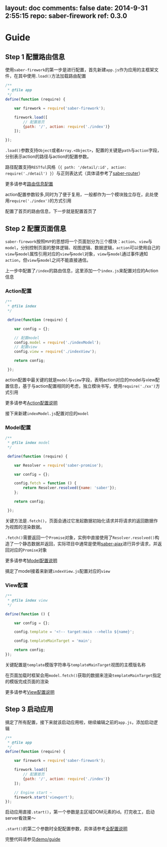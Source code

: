layout: doc
comments: false
date: 2014-9-31 2:55:15
repo: saber-firework
ref: 0.3.0
---

# Guide

## Step 1 配置路由信息

使用`saber-firework`的第一步是进行配置，首先新建`app.js`作为应用的主框架文件，在其中使用`.load()`方法加载路由配置

```javascript
/**
 * @file app
 */
define(function (require) {

    var firework = require('saber-firework');

    firework.load([
        // 配置首页
        {path: '/', action: require('./index')}
    ]);

});
```

`.load()`参数支持`Object`或者`Array.<Object>`，配置的关键是`path`与`action`字段，分别表示action的路径与action的配置参数。

路径配置支持`RESTful`风格（`{ path: '/detail/:id', action: require('./detail') }`）与正则表达式（具体请参考了[saber-router](https://github.com/ecomfe/saber-router)）

更多请参考[路由信息配置](route.md)

action配置参数较多,同时为了便于复用，一般都作为一个模块独立存在，此处使用`require('./index')`的方式引用

配置了首页的路由信息，下一步就是配置首页了

## Step 2 配置页面信息

`saber-firework`按照`MVP`的思想将一个页面划分为三个模块：`action`、`view`与`model`，分别控制页面的整体逻辑、视图逻辑、数据逻辑，`action`可以使用自己的`view`与`model`属性引用对应的`view`与`model`对象，`view`与`model`通过事件通知`action`，但`view`与`model`之间不能直接通信。

上一步中配置了`/index`的路由信息，这里添加一个`index.js`来配置对应的Action信息

### Action配置

```javascript
/**
 * @file index
 */

 define(function (require) {

    var config = {};

    // 配置model
    config.model = require('./indexModel');
    // 配置view
    config.view = require('./indexView');

    return config;

 });
```

action配置中最关键的就是`model`与`view`字段，表明action对应的model与view配置信息，基于与action配置相同的考虑，独立模块书写，使用`require('./xx')`方式引用

更多请参考[Action配置说明](action.md)

接下来新建`indexModel.js`配置对应的`model`

### Model配置

```javascript
/**
 * @file index model
 */

 define(function (require) {

    var Resolver = require('saber-promise');

    var config = {};

    config.fetch = function () {
        return Resolver.resolved({name: 'saber'});
    };

    return config;

 });
```

关键方法是`.fetch()`，页面会通过它发起数据初始化请求并将请求的返回数据作为视图的渲染数据。

`.fetch()`需要返回一个`Promise`对象，实例中直接使用了`Resolver.resolved()`构造了一个静态数据并返回，实际项目中通常是使用[saber-ajax](https://github.com/ecomfe/saber-ajax)进行异步请求，并返回对应的`Promise`对象

更多请参考[Model配置说明](model.md)

搞定了model接着来新建`indexView.js`配置对应的`view`

### View配置

```javascript
/**
 * @file index view
 */

define(function () {

    var config = {};

    config.template = '<!-- target:main -->hello ${name}';

    config.templateMainTarget = 'main';

    return config;
});
```

关键配置是`template`模版字符串与`templateMainTarget`视图的主模版名称

在页面加载时框架会用`model.fetch()`获取的数据来渲染`templateMainTarget`指定的模版完成页面的渲染

更多请参考[View配置说明](view.md)

## Step 3 启动应用

搞定了所有配置，接下来就该启动应用啦，继续编辑之前的`app.js`，添加启动逻辑

```javascript
/**
 * @file app
 */
define(function (require) {

    var firework = require('saber-firework');

    firework.load([
        // 配置首页
        {path: '/', action: require('./index')}
    ]);

	// Engine start ~
    firework.start('viewport');
});
```

启动应用直接`.start()`，第一个参数是主区域DOM元素的id。打完收工，启动server看效果～

`.start()`的第二个参数时全配配置参数，具体请参考[全配置说明](config.md)

完整代码请参见[demo/guide](https://github.com/ecomfe/saber-firework/tree/master/demo/guide)
